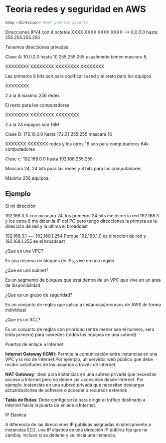 # Teoria redes y seguridad en AWS

```bash
nmap <direccion> #Ver puertos abierto
```

Direcciones IPV4 con 4 octetos XXXX XXXX XXXX XXXX —> 0.0.0.0 hasta 255.255.255.255

Tenemos direcciones privadas

Clase A: 10.0.0.0 hasta 10.255.255.255 usualmente tienen mascara 8, 

XXXXXXXX XXXXXXXX XXXXXXXX XXXXXXXX

Las primeros 8 bits son para codificar la red y el resto para los equipos

XXXXXXXX

2 a la 8 máximo 256 redes

El resto para los computadores

XXXXXXXX XXXXXXXX XXXXXXXX 

2 a la 24 equipos son 16M

Clase B: 172.16.0.0 hasta 172.31.255.255 mascara 16

XXXXXXX XXXXXXX redes y los otros 16 son para computadores 64k computadores

Clase c: 192.168.0.0 hasta 192.168.255.255

Mascara 24, 24 bits para las redes y 8 bits para los computadores

Maximo 256 equipos.

## Ejemplo

Si mi dirección

192.168.3.X con mascara 24, los primeros 24 bits me dicen la red  192.168.3 y los otros 8 me dicen la IP del PC pero tengo direcciones la primera es la dirección de red y la ultima el broadcast

192.168.3.1 —- 192.168.1.254 Porque 192.168.1.0 es direccion de red y 192.168.1.255 es el broadcast

¿Que es una VPC?

Es una reserva de bloques de IPs, vive en una región

¿Que es una subnet?

Es un segmento de bloques que está dentro de un VPC que vive en un area de disponibilidad

¿Que es un grupo de seguridad?

Es un conjunto de reglas que aplica a instancias/recursos de AWS de forma individiual

¿Que es un ACL?

Es un conjunto de reglas con prioridad (entre menor sea el numero, sera leida primero) para subredes (todos los equipos en una subred)

Puertas de enlace a Internet

**Internet Gateway (IGW)**: Permite la comunicación entre instancias en una VPC y la red de Internet.Por ejemplo, un servidor web público que debe recibir solicitudes de los usuarios a través de Internet.

**NAT Gateway**: Ideal para instancias en una subred privada que necesitan acceso a Internet pero no deben ser accesibles desde Internet. Por ejemplo, instancias en una subred privada que necesitan descargar actualizaciones de software o acceder a recursos externos

**Tabla de Rutas**: Debe configurarse para dirigir el tráfico destinado a Internet hacia la puerta de enlace a Internet.

IP Elastica

A diferencia de las direcciones IP públicas asignadas dinámicamente a instancias EC2, una IP elástica es una dirección IP pública fija que no cambia, incluso si se detiene y se inicia una instancia.